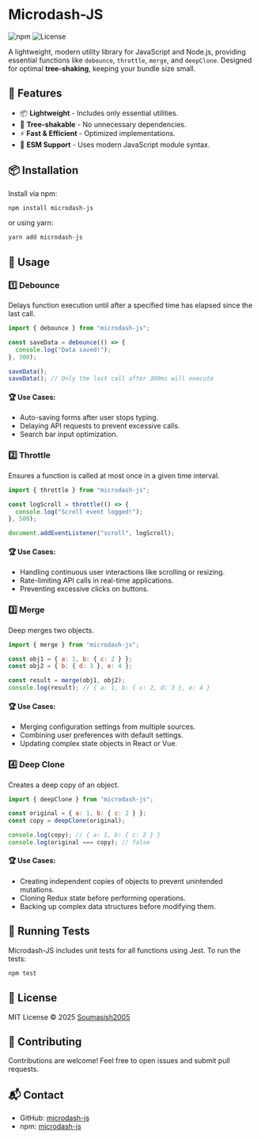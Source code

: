 # Microdash-JS

![npm](https://img.shields.io/npm/v/microdash-js) ![License](https://img.shields.io/npm/l/microdash-js) 

<!-- ![Downloads](https://img.shields.io/npm/dt/microdash-js) -->

A lightweight, modern utility library for JavaScript and Node.js, providing essential functions like `debounce`, `throttle`, `merge`, and `deepClone`. Designed for optimal **tree-shaking**, keeping your bundle size small.

## 🚀 Features
- 📦 **Lightweight** - Includes only essential utilities.
- 🎯 **Tree-shakable** - No unnecessary dependencies.
- ⚡ **Fast & Efficient** - Optimized implementations.
- 📜 **ESM Support** - Uses modern JavaScript module syntax.

## 📦 Installation

Install via npm:
```sh
npm install microdash-js
```

or using yarn:
```sh
yarn add microdash-js
```

## 🔧 Usage

### 1️⃣ Debounce
Delays function execution until after a specified time has elapsed since the last call.

```javascript
import { debounce } from "microdash-js";

const saveData = debounce(() => {
  console.log("Data saved!");
}, 300);

saveData();
saveData(); // Only the last call after 300ms will execute
```

#### 🏆 Use Cases:
- Auto-saving forms after user stops typing.
- Delaying API requests to prevent excessive calls.
- Search bar input optimization.

### 2️⃣ Throttle
Ensures a function is called at most once in a given time interval.

```javascript
import { throttle } from "microdash-js";

const logScroll = throttle(() => {
  console.log("Scroll event logged!");
}, 500);

document.addEventListener("scroll", logScroll);
```

#### 🏆 Use Cases:
- Handling continuous user interactions like scrolling or resizing.
- Rate-limiting API calls in real-time applications.
- Preventing excessive clicks on buttons.

### 3️⃣ Merge
Deep merges two objects.

```javascript
import { merge } from "microdash-js";

const obj1 = { a: 1, b: { c: 2 } };
const obj2 = { b: { d: 3 }, e: 4 };

const result = merge(obj1, obj2);
console.log(result); // { a: 1, b: { c: 2, d: 3 }, e: 4 }
```

#### 🏆 Use Cases:
- Merging configuration settings from multiple sources.
- Combining user preferences with default settings.
- Updating complex state objects in React or Vue.

### 4️⃣ Deep Clone
Creates a deep copy of an object.

```javascript
import { deepClone } from "microdash-js";

const original = { a: 1, b: { c: 2 } };
const copy = deepClone(original);

console.log(copy); // { a: 1, b: { c: 2 } }
console.log(original === copy); // false
```

#### 🏆 Use Cases:
- Creating independent copies of objects to prevent unintended mutations.
- Cloning Redux state before performing operations.
- Backing up complex data structures before modifying them.

## 🧪 Running Tests
Microdash-JS includes unit tests for all functions using Jest. To run the tests:
```sh
npm test
```

## 📜 License
MIT License © 2025 [Soumasish2005](https://github.com/Soumasish2005)

## 🌟 Contributing
Contributions are welcome! Feel free to open issues and submit pull requests.

## 📬 Contact
- GitHub: [microdash-js](https://github.com/Th85534/npm-packages/microdash-js)
- npm: [microdash-js](https://www.npmjs.com/package/microdash-js)
